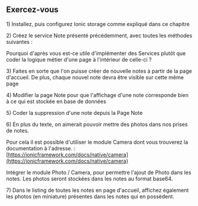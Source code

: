 ## Exercez-vous

1\) Installez, puis configurez Ionic storage comme expliqué dans ce chapitre

2\) Créez le service Note présenté précédemment, avec toutes les méthodes suivantes :

Pourquoi d'après vous est-ce utile d'implémenter des Services plutôt que coder la logique métier d'une page à l'intérieur de celle-ci ?

3\) Faites en sorte que l'on puisse créer de nouvelle notes à partir de la page d'accueil. De plus, chaque nouvel note devra être visible sur cette même page

4\) Modifier la page Note pour que l'affichage d'une note corresponde bien à ce qui est stockée en base de données

5\) Coder la suppression d'une note depuis la Page Note

6\) En plus du texte, on aimerait pouvoir mettre des photos dans nos prises de notes. 

Pour cela il est possible d'utiliser le module Camera dont vous trouverez la documentation à l'adresse. : [https://ionicframework.com/docs/native/camera](https://ionicframework.com/docs/native/camera)

Intégrer le module Photo / Camera, pour permettre l'ajout de Photo dans les notes. Les photos seront stockées dans les notes au format base64.

7\) Dans le listing de toutes les notes en page d'accueil, affichez également les photos \(en miniature\) présentes dans les notes qui en possèdent.

